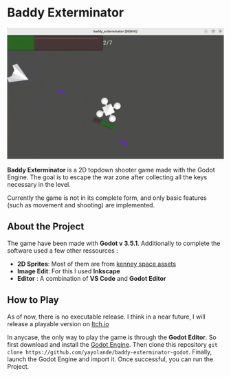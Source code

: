 # Baddy Exterminator

![Demo Current State Project](./images/banner.jpg)

**Baddy Exterminator** is a 2D topdown shooter game made with the Godot Engine. The goal is to escape the war zone after collecting all the keys necessary in the level.

Currently the game is not in its complete form, and only basic features (such as movement and shooting) are implemented.

## About the Project

The game have been made with **Godot v 3.5.1**. Additionally to complete the software used a few other ressources :

* **2D Sprites**: Most of them are from [kenney space assets](https://www.kenney.nl/assets/simple-space)
* **Image Edit**: For this I used **Inkscape**
* **Editor** : A combination of **VS Code** and **Godot Editor**

## How to Play

As of now, there is no executable release. I think in a near future, I will release a playable version on [Itch.io](https://itch.io/)

In anycase, the only way to play the game is through the **Godot Editor**. So first download and install the [Godot Engine](https://godotengine.org/download). Then clone this repository `git clone https://github.com/yayolande/baddy-exterminator-godot`. Finally, launch the Godot Engine and import it. Once successful, you can run the Project.

